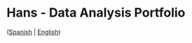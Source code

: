 # Hans - Data Analysis Portfolio 
([Spanish](https://github.com/HansAllTech/Hans_Data_Analysis_Portfolio/blob/main/Proyectos.md#tabla-de-contenido-es--en) | [English](https://github.com/HansAllTech/Hans_Data_Analysis_Portfolio/blob/main/Projects.md#table-of-content-es--en))                                                         
                                                                                                                                                                           
                                                                                           
                                                                                                                  
                                                                                               
                                                                              
                                                          
                                                                                     
                            
               
           
       
       
  

